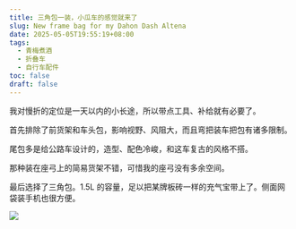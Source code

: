 ```yaml
---
title: 三角包一装，小瓜车的感觉就来了
slug: New frame bag for my Dahon Dash Altena
date: 2025-05-05T19:55:19+08:00
tags:
  - 青梅煮酒
  - 折叠车
  - 自行车配件
toc: false
draft: false
---
```


我对慢折的定位是一天以内的小长途，所以带点工具、补给就有必要了。

首先排除了前货架和车头包，影响视野、风阻大，而且弯把装车把包有诸多限制。

尾包多是给公路车设计的，造型、配色冷峻，和这车复古的风格不搭。

那种装在座弓上的简易货架不错，可惜我的座弓没有多余空间。

最后选择了三角包。1.5L 的容量，足以把某牌板砖一样的充气宝带上了。侧面网袋装手机也很方便。

![](https://raw.githubusercontent.com/xbot/image-hosting/master/blog/20250505195650000-6634a84cb454b93b947f456181e743cf.avif)
